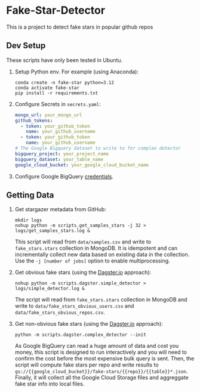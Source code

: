 # Fake-Star-Detector

This is a project to detect fake stars in popular github repos

## Dev Setup

These scripts have only been tested in Ubuntu.

1. Setup Python env. For example (using Anaconda):

    ```shell
    conda create -n fake-star python=3.12
    conda activate fake-star
    pip install -r requirements.txt
    ```

2. Configure Secrets in `secrets.yaml`:

    ```yaml
    mongo_url: your_mongo_url
    github_tokens:
      - token: your_github_token
        name: your_github_username
      - token: your_github_token
        name: your_github_username
    # The Google Bigquery dataset to write to for complex detector
    bigquery_project: your_project_name
    bigquery_dataset: your_table_name
    google_cloud_bucket: your_google_cloud_bucket_name
    ```

3. Configure Google BigQuery [credentials](https://cloud.google.com/bigquery/docs/authentication#client-libs).

## Getting Data

1. Get stargazer metadata from GitHub:

    ```shell
    mkdir logs
    nohup python -m scripts.get_samples_stars -j 32 > logs/get_samples_stars.log & 
    ```

    This script will read from `data/samples.csv` and write to `fake_stars.stars` collection in MongoDB. It is idempotent and can incrementally collect new data based on existing data in the collection. Use the `-j [number of jobs]` option to enable multiprocessing.

2. Get obvious fake stars (using the [Dagster.io](https://dagster.io/blog/fake-stars) approach):

    ```shell
    nohup python -m scripts.dagster.simple_detector > logs/simple_detector.log &
    ```

    The script will read from `fake_stars.stars` collection in MongoDB and write to `data/fake_stars_obvious_users.csv` and `data/fake_stars_obvious_repos.csv`.

3. Get non-obvious fake stars (using the [Dagster.io](https://dagster.io/blog/fake-stars) approach):

    ```shell
    python -m scripts.dagster.complex_detector --init
    ```

    As Google BigQuery can read a huge amount of data and cost you money, this script is designed to run interactively and you will need to confirm the cost before the most expensive bulk query is sent. Then, the script will compute fake stars per repo and write results to `gs://{{google_cloud_bucket}}/fake-stars/{{repo}}/{{table}}*.json`. Finally, it will collect all the Google Cloud Storage files and aggreggate fake star info into local files.
